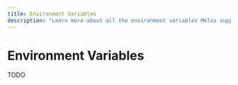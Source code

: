 ```yaml
---
title: Environment Variables
description: "Learn more about all the environment variables Melos supports and also pre-populates."
---
```


# Environment Variables

TODO
